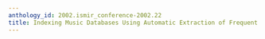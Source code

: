 ```yaml
---
anthology_id: 2002.ismir_conference-2002.22
title: Indexing Music Databases Using Automatic Extraction of Frequent Phrases
---
```


